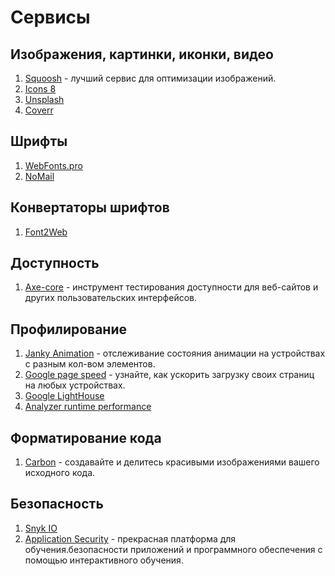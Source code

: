 # Cервисы

## Изображения, картинки, иконки, видео

1. [Squoosh](https://squoosh.app/) - лучший сервис для оптимизации изображений.
2. [Icons 8](https://icons8.ru/icons)
3. [Unsplash](https://unsplash.com/)
4. [Coverr](https://coverr.co/)

## Шрифты

1. [WebFonts.pro](https://webfonts.pro/)
2. [NoMail](https://nomail.com.ua/)

## Конвертаторы шрифтов

1. [Font2Web](https://www.font2web.com/)

## Доступность

1. [Axe-core](https://github.com/dequelabs/axe-core) - инструмент тестирования доступности для веб-сайтов и других пользовательских интерфейсов.

## Профилирование

1. [Janky Animation](https://googlechrome.github.io/devtools-samples/jank) - отслеживание состояния анимации на устройствах с разным кол-вом элементов.
2. [Google page speed](https://pagespeed.web.dev/?utm_source=psi&utm_medium=redirect) - узнайте, как ускорить загрузку своих страниц на любых устройствах.
3. [Google LightHouse](https://developers.google.com/web/tools/lighthouse)
4. [Analyzer runtime performance](https://developer.chrome.com/docs/devtools/evaluate-performance/)

## Форматирование кода

1. [Carbon](https://carbon.now.sh/) - cоздавайте и делитесь красивыми изображениями вашего исходного кода.

## Безопасность

1. [Snyk IO](https://snyk.io/)
2. [Application Security](https://application.security/) - прекрасная платформа для обучения.безопасности приложений и программного обеспечения с помощью интерактивного обучения.
